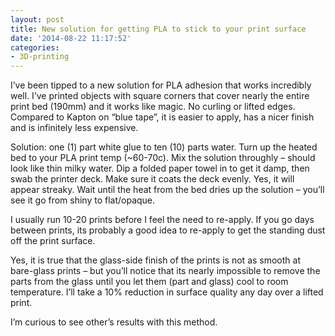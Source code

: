 ```yaml
---
layout: post
title: New solution for getting PLA to stick to your print surface
date: '2014-08-22 11:17:52'
categories:
- 3D-printing
---
```



I’ve been tipped to a new solution for PLA adhesion that works incredibly well. I’ve printed objects with square corners that cover nearly the entire print bed (190mm) and it works like magic. No curling or lifted edges. Compared to Kapton on “blue tape”, it is easier to apply, has a nicer finish and is infinitely less expensive.

Solution: one (1) part white glue to ten (10) parts water. Turn up the heated bed to your PLA print temp (~60-70c). Mix the solution throughly – should look like thin milky water. Dip a folded paper towel in to get it damp, then swab the printer deck. Make sure it coats the deck evenly. Yes, it will appear streaky. Wait until the heat from the bed dries up the solution – you’ll see it go from shiny to flat/opaque.

I usually run 10-20 prints before I feel the need to re-apply. If you go days between prints, its probably a good idea to re-apply to get the standing dust off the print surface.

Yes, it is true that the glass-side finish of the prints is not as smooth at bare-glass prints – but you’ll notice that its nearly impossible to remove the parts from the glass until you let them (part and glass) cool to room temperature. I’ll take a 10% reduction in surface quality any day over a lifted print.

I’m curious to see other’s results with this method.


